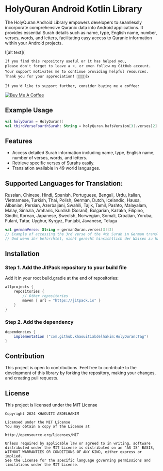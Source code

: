 # HolyQuran Android Kotlin Library

The HolyQuran Android Library empowers developers to seamlessly incorporate comprehensive Quranic data into Android applications. It provides essential Surah details such as name, type, English name, number, verses, words, and letters, facilitating easy access to Quranic information within your Android projects.

![alt text](


```
If you find this repository useful or it has helped you,
please don't forget to leave a ⭐️, or even follow my GitHub account.
Your support motivates me to continue providing helpful resources.
Thank you for your appreciation! 🌟🚀💖😊👍

If you'd like to support further, consider buying me a coffee:
```
[![Buy Me A Coffee](https://img.shields.io/badge/Buy%20Me%20A%20Coffee--yellow.svg?style=for-the-badge&logo=buy-me-a-coffee)](https://www.buymeacoffee.com/kh.abdelhakim)

## Example Usage

```kotlin
val holyQuran = HolyQuran()
val thirdVerseFourthSurah: String = holyQuran.hafsVersion[3].verses[2]
```

## Features

- Access detailed Surah information including name, type, English name, number of verses, words, and letters.
- Retrieve specific verses of Surahs easily.
- Translation available in 49 world languages.


## Supported Languages for Translation:
Russian, Chinese, Hindi, Spanish, Portuguese, Bengali, Urdu, Italian, Vietnamese, Turkish, Thai, Polish, German, Dutch, Icelandic, Hausa, Albanian, Persian, Azerbaijani, Swahili, Tajik, Tamil, Pashto, Malayalam, Malay, Sinhala, Amharic, Kurdish (Sorani), Bulgarian, Kazakh, Filipino, Sindhi, Korean, Japanese, Swedish, Norwegian, Somali, Croatian, Yoruba, Fulani, Tatar, Uyghur, Kyrgyz, Punjabi, Javanese, Telugu

```kotlin
val germanVerse: String = germanQuran.verses[3][2]
// Example of accessing the 3rd verse of the 4th Surah in German translation:
// Und wenn ihr befürchtet, nicht gerecht hinsichtlich der Waisen zu handeln ...
```

## Installation

### Step 1. Add the JitPack repository to your build file

Add it in your root build.gradle at the end of repositories:

```groovy
allprojects {
    repositories {
        // Other repositories
        maven { url = "https://jitpack.io" }
    }
}
```

### Step 2. Add the dependency

```groovy
dependencies {
    implementation ("com.github.khaouitiabdelhakim:HolyQuran:Tag")
}
```

## Contribution

This project is open to contributions. Feel free to contribute to the development of this library by forking the repository, making your changes, and creating pull requests.

## License
This project is licensed under the MIT License 

```
Copyright 2024 KHAOUITI ABDELHAKIM

Licensed under the MIT License
You may obtain a copy of the License at

http://opensource.org/licenses/MIT

Unless required by applicable law or agreed to in writing, software
distributed under the MIT License is distributed on an "AS IS" BASIS,
WITHOUT WARRANTIES OR CONDITIONS OF ANY KIND, either express or implied.
See the License for the specific language governing permissions and
limitations under the MIT License.
```
